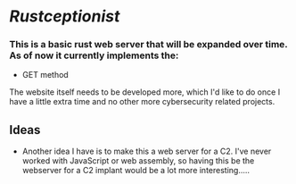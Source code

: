 # ***Rustceptionist***

### This is a basic rust web server that will be expanded over time. As of now it currently implements the:
* GET method

The website itself needs to be developed more, which I'd like to do once I have a little extra time and no other more cybersecurity related projects.

## **Ideas**
* Another idea I have is to make this a web server for a C2. I've never worked with JavaScript or web assembly, so having this be the webserver for a C2 implant would be a lot more interesting.....
